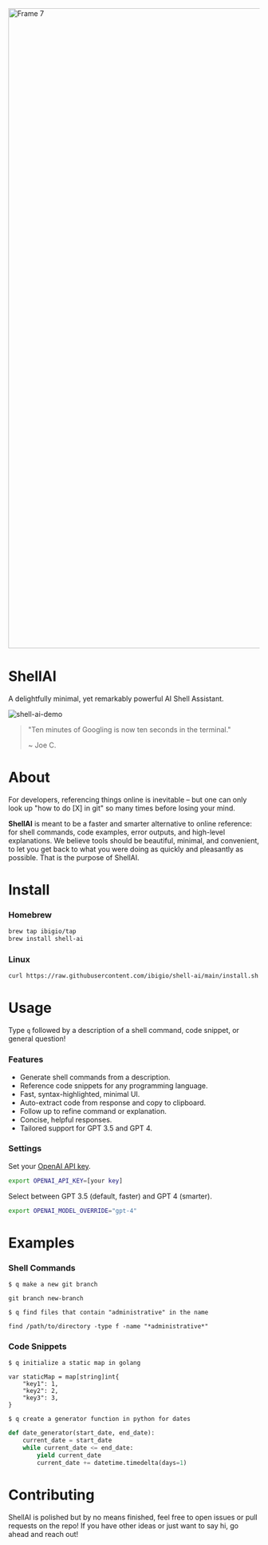 <img width="1280" alt="Frame 7" src="https://github.com/ibigio/shell-ai/assets/25421602/8bbb4ed9-99e3-42df-9a79-dc101dc693ad">

# ShellAI
A delightfully minimal, yet remarkably powerful AI Shell Assistant.

![shell-ai-demo](https://github.com/ibigio/shell-ai/assets/25421602/f480db5d-3787-49d8-b1bc-a027f65858e6)

>
> "Ten minutes of Googling is now ten seconds in the terminal."
>
>   ~ Joe C.
>

# About

For developers, referencing things online is inevitable – but one can only look up "how to do [X] in git" so many times before losing your mind.

**ShellAI** is meant to be a faster and smarter alternative to online reference: for shell commands, code examples, error outputs, and high-level explanations. We believe tools should be beautiful, minimal, and convenient, to let you get back to what you were doing as quickly and pleasantly as possible. That is the purpose of ShellAI.

# Install

### Homebrew

```bash
brew tap ibigio/tap
brew install shell-ai
```

### Linux

```bash
curl https://raw.githubusercontent.com/ibigio/shell-ai/main/install.sh | bash
```

# Usage

Type `q` followed by a description of a shell command, code snippet, or general question!

### Features
- Generate shell commands from a description.
- Reference code snippets for any programming language.
- Fast, syntax-highlighted, minimal UI.
- Auto-extract code from response and copy to clipboard.
- Follow up to refine command or explanation.
- Concise, helpful responses.
- Tailored support for GPT 3.5 and GPT 4.

### Settings

Set your [OpenAI API key](https://platform.openai.com/account/api-keys).
```bash
export OPENAI_API_KEY=[your key]
```

Select between GPT 3.5 (default, faster) and GPT 4 (smarter).

```bash
export OPENAI_MODEL_OVERRIDE="gpt-4"
```

# Examples
### Shell Commands
`$ q make a new git branch`
```
git branch new-branch
```
`$ q find files that contain "administrative" in the name`
```
find /path/to/directory -type f -name "*administrative*"
```
### Code Snippets
`$ q initialize a static map in golang`
```golang
var staticMap = map[string]int{
    "key1": 1,
    "key2": 2,
    "key3": 3,
}
```
`$ q create a generator function in python for dates`
```python
def date_generator(start_date, end_date):
    current_date = start_date
    while current_date <= end_date:
        yield current_date
        current_date += datetime.timedelta(days=1)
```

# Contributing

ShellAI is polished but by no means finished, feel free to open issues or pull requests on the repo! If you have other ideas or just want to say hi, go ahead and reach out!
